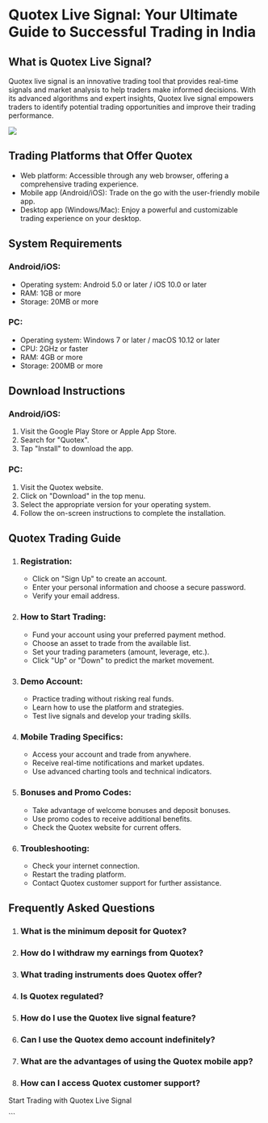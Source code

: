 # Quotex Live Signal: Your Ultimate Guide to Successful Trading in India

## What is Quotex Live Signal?

Quotex live signal is an innovative trading tool that provides real-time
signals and market analysis to help traders make informed decisions.
With its advanced algorithms and expert insights, Quotex live signal
empowers traders to identify potential trading opportunities and improve
their trading performance.

[![](https://static.quotex.io/files/4_en/300_250.jpg)](https://traff.sbs/brokerqxlid)

## Trading Platforms that Offer Quotex

-   Web platform: Accessible through any web browser, offering a
    comprehensive trading experience.
-   Mobile app (Android/iOS): Trade on the go with the user-friendly
    mobile app.
-   Desktop app (Windows/Mac): Enjoy a powerful and customizable trading
    experience on your desktop.

## System Requirements

### Android/iOS:

-   Operating system: Android 5.0 or later / iOS 10.0 or later
-   RAM: 1GB or more
-   Storage: 20MB or more

### PC:

-   Operating system: Windows 7 or later / macOS 10.12 or later
-   CPU: 2GHz or faster
-   RAM: 4GB or more
-   Storage: 200MB or more

## Download Instructions

### Android/iOS:

1.  Visit the Google Play Store or Apple App Store.
2.  Search for "Quotex".
3.  Tap "Install" to download the app.

### PC:

1.  Visit the Quotex website.
2.  Click on "Download" in the top menu.
3.  Select the appropriate version for your operating system.
4.  Follow the on-screen instructions to complete the installation.

## Quotex Trading Guide

1.  ### Registration:

    -   Click on "Sign Up" to create an account.
    -   Enter your personal information and choose a secure password.
    -   Verify your email address.

2.  ### How to Start Trading:

    -   Fund your account using your preferred payment method.
    -   Choose an asset to trade from the available list.
    -   Set your trading parameters (amount, leverage, etc.).
    -   Click "Up" or "Down" to predict the market movement.

3.  ### Demo Account:

    -   Practice trading without risking real funds.
    -   Learn how to use the platform and strategies.
    -   Test live signals and develop your trading skills.

4.  ### Mobile Trading Specifics:

    -   Access your account and trade from anywhere.
    -   Receive real-time notifications and market updates.
    -   Use advanced charting tools and technical indicators.

5.  ### Bonuses and Promo Codes:

    -   Take advantage of welcome bonuses and deposit bonuses.
    -   Use promo codes to receive additional benefits.
    -   Check the Quotex website for current offers.

6.  ### Troubleshooting:

    -   Check your internet connection.
    -   Restart the trading platform.
    -   Contact Quotex customer support for further assistance.

## Frequently Asked Questions

1.  ### What is the minimum deposit for Quotex?

2.  ### How do I withdraw my earnings from Quotex?

3.  ### What trading instruments does Quotex offer?

4.  ### Is Quotex regulated?

5.  ### How do I use the Quotex live signal feature?

6.  ### Can I use the Quotex demo account indefinitely?

7.  ### What are the advantages of using the Quotex mobile app?

8.  ### How can I access Quotex customer support?

Start Trading with Quotex Live Signal

\`\`\`

